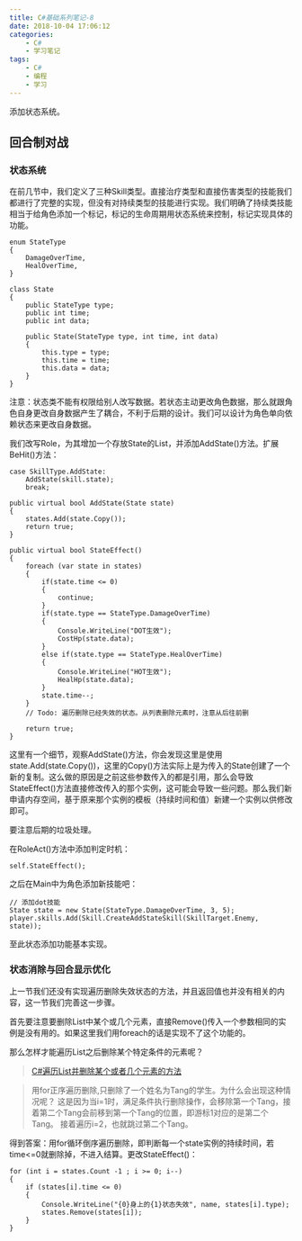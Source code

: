```yaml
---
title: C#基础系列笔记-8
date: 2018-10-04 17:06:12
categories:
    - C#
    - 学习笔记
tags:
    - C#
    - 编程
    - 学习
---
```


添加状态系统。

<!---more--->

## 回合制对战

### 状态系统

在前几节中，我们定义了三种Skill类型。直接治疗类型和直接伤害类型的技能我们都进行了完整的实现，但没有对持续类型的技能进行实现。我们明确了持续类技能相当于给角色添加一个标记，标记的生命周期用状态系统来控制，标记实现具体的功能。

    enum StateType
    {
        DamageOverTime,
        HealOverTime,
    }

    class State
    {
        public StateType type;
        public int time;
        public int data;

        public State(StateType type, int time, int data)
        {
            this.type = type;
            this.time = time;
            this.data = data;
        }
    }

注意：状态类不能有权限给别人改写数据。若状态主动更改角色数据，那么就跟角色自身更改自身数据产生了耦合，不利于后期的设计。我们可以设计为角色单向依赖状态来更改自身数据。

我们改写Role，为其增加一个存放State的List，并添加AddState()方法。扩展BeHit()方法：

    case SkillType.AddState:
        AddState(skill.state);
        break;

    public virtual bool AddState(State state)
    {
        states.Add(state.Copy());
        return true;
    }

    public virtual bool StateEffect()
    {
        foreach (var state in states)
        {
            if(state.time <= 0)
            {
                continue;
            }
            if(state.type == StateType.DamageOverTime)
            {
                Console.WriteLine("DOT生效");
                CostHp(state.data);
            }
            else if(state.type == StateType.HealOverTime)
            {
                Console.WriteLine("HOT生效");
                HealHp(state.data);
            }
            state.time--;
        }
        // Todo: 遍历删除已经失效的状态。从列表删除元素时，注意从后往前删

        return true;
    }

这里有一个细节，观察AddState()方法，你会发现这里是使用state.Add(state.Copy())，这里的Copy()方法实际上是为传入的State创建了一个新的复制。这么做的原因是之前这些参数传入的都是引用，那么会导致StateEffect()方法直接修改传入的那个实例，这可能会导致一些问题。那么我们新申请内存空间，基于原来那个实例的模板（持续时间和值）新建一个实例以供修改即可。

要注意后期的垃圾处理。

在RoleAct()方法中添加判定时机：

    self.StateEffect();

之后在Main中为角色添加新技能吧：
    
    // 添加dot技能
    State state = new State(StateType.DamageOverTime, 3, 5);
    player.skills.Add(Skill.CreateAddStateSkill(SkillTarget.Enemy, state));

至此状态添加功能基本实现。

### 状态消除与回合显示优化

上一节我们还没有实现遍历删除失效状态的方法，并且返回值也并没有相关的内容，这一节我们完善这一步骤。

首先要注意要删除List中某个或几个元素，直接Remove()传入一个参数相同的实例是没有用的。如果这里我们用foreach的话是实现不了这个功能的。

那么怎样才能遍历List之后删除某个特定条件的元素呢？

> [C#遍历List并删除某个或者几个元素的方法](https://www.cnblogs.com/hedianzhan/p/9130296.html)
 
>用for正序遍历删除,只删除了一个姓名为Tang的学生。为什么会出现这种情况呢？
>这是因为当i=1时，满足条件执行删除操作，会移除第一个Tang，接着第二个Tang会前移到第一个Tang的位置，即游标1对应的是第二个Tang。
>接着遍历i=2，也就跳过第二个Tang。

得到答案：用for循环倒序遍历删除，即判断每一个state实例的持续时间，若time<=0就删除掉，不进入结算。更改StateEffect()：
    
    for (int i = states.Count -1 ; i >= 0; i--)
    {
        if (states[i].time <= 0)
        {
            Console.WriteLine("{0}身上的{1}状态失效", name, states[i].type);
            states.Remove(states[i]);
        }
    }


